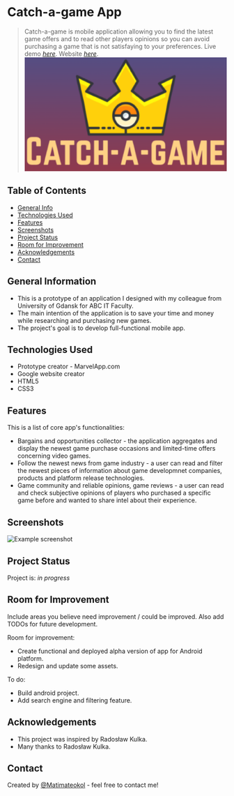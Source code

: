 # Catch-a-game App
> Catch-a-game is mobile application allowing you to find the latest game offers and to read other players opinions so you can avoid purchasing a game that is not satisfaying to your preferences.
> Live demo [_here_](https://www.google.com/url?q=https%3A%2F%2Fmarvelapp.com%2Fprototype%2Fbfb427i&sa=D). <!-- If you have the project hosted somewhere, include the link here. -->
> Website [_here_](https://sites.google.com/view/catch-a-game/strona-g%C5%82%C3%B3wna).
> ![Example screenshot](./Logotype.png)

## Table of Contents
* [General Info](#general-information)
* [Technologies Used](#technologies-used)
* [Features](#features)
* [Screenshots](#screenshots)
* [Project Status](#project-status)
* [Room for Improvement](#room-for-improvement)
* [Acknowledgements](#acknowledgements)
* [Contact](#contact)
<!-- * [License](#license) -->


## General Information
- This is a prototype of an application I designed with my colleague from University of Gdansk for ABC IT Faculty.
- The main intention of the application is to save your time and money while researching and purchasing new games.
- The project's goal is to develop full-functional mobile app.
<!-- You don't have to answer all the questions - just the ones relevant to your project. -->


## Technologies Used
- Prototype creator - MarvelApp.com
- Google website creator
- HTML5
- CSS3


## Features
This is a list of core app's functionalities:
- Bargains and opportunities collector - the application aggregates and display the newest game purchase occasions and limited-time offers concerning video games.
- Follow the newest news from game industry - a user can read and filter the newest pieces of information about game developmnet companies, products and platform release technologies.
- Game community and reliable opinions, game reviews - a user can read and check subjective opinions of players who purchased a specific game before and wanted to share intel about their experience.


## Screenshots
![Example screenshot](./img/screenshot.png)
<!-- If you have screenshots you'd like to share, include them here. -->


## Project Status
Project is: _in progress_ 


## Room for Improvement
Include areas you believe need improvement / could be improved. Also add TODOs for future development.

Room for improvement:
- Create functional and deployed alpha version of app for Android platform.
- Redesign and update some assets.

To do:
- Build android project.
- Add search engine and filtering feature.


## Acknowledgements
- This project was inspired by Radosław Kulka.
- Many thanks to Radosław Kulka.


## Contact
Created by [@Matimateokol](https://github.com/Matimateokol) - feel free to contact me!


<!-- Optional -->
<!-- ## License -->
<!-- This project is open source and available under the [... License](). -->

<!-- You don't have to include all sections - just the one's relevant to your project -->
